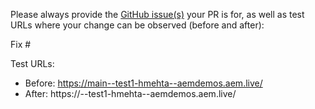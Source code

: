 Please always provide the [GitHub issue(s)](../issues) your PR is for, as well as test URLs where your change can be observed (before and after):

Fix #<gh-issue-id>

Test URLs:
- Before: https://main--test1-hmehta--aemdemos.aem.live/
- After: https://<branch>--test1-hmehta--aemdemos.aem.live/
